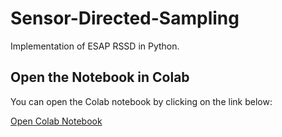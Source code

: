 # Sensor-Directed-Sampling
Implementation of ESAP RSSD in Python.

## Open the Notebook in Colab

You can open the Colab notebook by clicking on the link below:

[Open Colab Notebook](https://colab.research.google.com/drive/14BEou9WtsDhzTWxlYGJiyoPGNqxol2Tu?usp=sharing)
